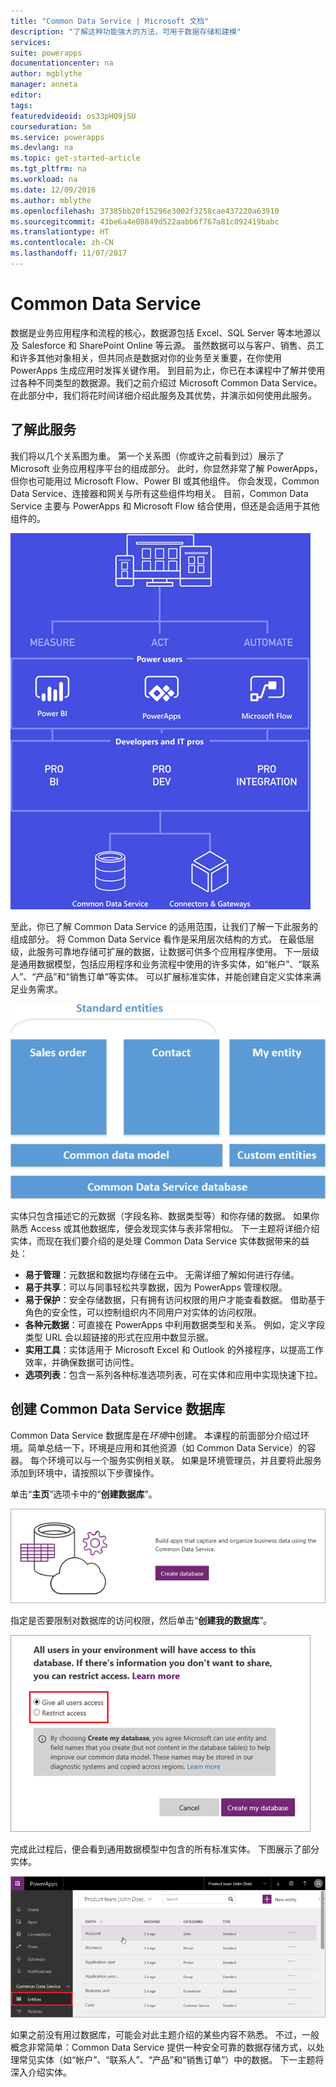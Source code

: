 ```yaml
---
title: "Common Data Service | Microsoft 文档"
description: "了解这种功能强大的方法，可用于数据存储和建模"
services: 
suite: powerapps
documentationcenter: na
author: mgblythe
manager: anneta
editor: 
tags: 
featuredvideoid: os33pHQ9jSU
courseduration: 5m
ms.service: powerapps
ms.devlang: na
ms.topic: get-started-article
ms.tgt_pltfrm: na
ms.workload: na
ms.date: 12/09/2016
ms.author: mblythe
ms.openlocfilehash: 37385bb20f15296e3002f3258cae437220a63910
ms.sourcegitcommit: 43be6a4e08849d522aabb6f767a81c092419babc
ms.translationtype: HT
ms.contentlocale: zh-CN
ms.lasthandoff: 11/07/2017
---
```

# <a name="the-common-data-service"></a>Common Data Service
数据是业务应用程序和流程的核心，数据源包括 Excel、SQL Server 等本地源以及 Salesforce 和 SharePoint Online 等云源。 虽然数据可以与客户、销售、员工和许多其他对象相关，但共同点是数据对你的业务至关重要，在你使用 PowerApps 生成应用时发挥关键作用。 到目前为止，你已在本课程中了解并使用过各种不同类型的数据源。我们之前介绍过 Microsoft Common Data Service。 在此部分中，我们将花时间详细介绍此服务及其优势，并演示如何使用此服务。

## <a name="understanding-the-service"></a>了解此服务
我们将以几个关系图为重。 第一个关系图（你或许之前看到过）展示了 Microsoft 业务应用程序平台的组成部分。 此时，你显然非常了解 PowerApps，但你也可能用过 Microsoft Flow、Power BI 或其他组件。 你会发现，Common Data Service、连接器和网关与所有这些组件均相关。 目前，Common Data Service 主要与 PowerApps 和 Microsoft Flow 结合使用，但还是会适用于其他组件的。

![业务平台关系图](./media/learning-common-data-service/business-platform.png)

至此，你已了解 Common Data Service 的适用范围，让我们了解一下此服务的组成部分。 将 Common Data Service 看作是采用层次结构的方式。 在最低层级，此服务可靠地存储可扩展的数据，让数据可供多个应用程序使用。 下一层级是通用数据模型，包括应用程序和业务流程中使用的许多实体，如“帐户”、“联系人”、“产品”和“销售订单”等实体。 可以扩展标准实体，并能创建自定义实体来满足业务需求。

![Common Data Service 体系结构关系图](./media/learning-common-data-service/architecture.png)

实体只包含描述它的元数据（字段名称、数据类型等）和你存储的数据。 如果你熟悉 Access 或其他数据库，便会发现实体与表非常相似。 下一主题将详细介绍实体，而现在我们要介绍的是处理 Common Data Service 实体数据带来的益处：

* **易于管理**：元数据和数据均存储在云中。 无需详细了解如何进行存储。
* **易于共享**：可以与同事轻松共享数据，因为 PowerApps 管理权限。
* **易于保护**：安全存储数据，只有拥有访问权限的用户才能查看数据。 借助基于角色的安全性，可以控制组织内不同用户对实体的访问权限。
* **各种元数据**：可直接在 PowerApps 中利用数据类型和关系。 例如，定义字段类型 URL 会以超链接的形式在应用中数显示据。
* **实用工具**：实体适用于 Microsoft Excel 和 Outlook 的外接程序，以提高工作效率，并确保数据可访问性。
* **选项列表**：包含一系列各种标准选项列表，可在实体和应用中实现快速下拉。

## <a name="create-a-common-data-service-database"></a>创建 Common Data Service 数据库
Common Data Service 数据库是在*环境*中创建。 本课程的前面部分介绍过环境。简单总结一下，环境是应用和其他资源（如 Common Data Service）的容器。 每个环境可以与一个服务实例相关联。 如果是环境管理员，并且要将此服务添加到环境中，请按照以下步骤操作。

单击“**主页**”选项卡中的“**创建数据库**”。

![创建 Common Data Service 数据库](./media/learning-common-data-service/create-database.png)

指定是否要限制对数据库的访问权限，然后单击“**创建我的数据库**”。

![指定对 Common Data Service 的访问权限](./media/learning-common-data-service/specify-access.png)

完成此过程后，便会看到通用数据模型中包含的所有标准实体。 下图展示了部分实体。

![Common Data Service 标准实体](./media/learning-common-data-service/standard-entities.png)

如果之前没有用过数据库，可能会对此主题介绍的某些内容不熟悉。 不过，一般概念非常简单：Common Data Service 提供一种安全可靠的数据存储方式，以处理常见实体（如“帐户”、“联系人”、“产品”和“销售订单”）中的数据。 下一主题将深入介绍实体。

